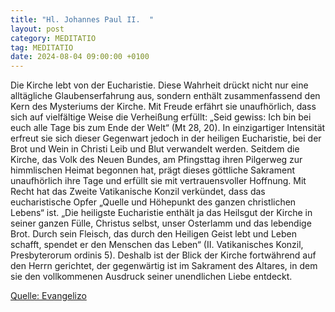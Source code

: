 ```yaml
---
title: "Hl. Johannes Paul II.  "
layout: post
category: MEDITATIO
tag: MEDITATIO
date: 2024-08-04 09:00:00 +0100
---
```

Die Kirche lebt von der Eucharistie. Diese Wahrheit drückt nicht nur eine alltägliche Glaubenserfahrung aus, sondern enthält zusammenfassend den Kern des Mysteriums der Kirche. Mit Freude erfährt sie unaufhörlich, dass sich auf vielfältige Weise die Verheißung erfüllt: „Seid gewiss: Ich bin bei euch alle Tage bis zum Ende der Welt“ (Mt 28, 20).<!--more--> In einzigartiger Intensität erfreut sie sich dieser Gegenwart jedoch in der heiligen Eucharistie, bei der Brot und Wein in Christi Leib und Blut verwandelt werden. Seitdem die Kirche, das Volk des Neuen Bundes, am Pfingsttag ihren Pilgerweg zur himmlischen Heimat begonnen hat, prägt dieses göttliche Sakrament unaufhörlich ihre Tage und erfüllt sie mit vertrauensvoller Hoffnung.
Mit Recht hat das Zweite Vatikanische Konzil verkündet, dass das eucharistische Opfer „Quelle und Höhepunkt des ganzen christlichen Lebens“ ist. „Die heiligste Eucharistie enthält ja das Heilsgut der Kirche in seiner ganzen Fülle, Christus selbst, unser Osterlamm und das lebendige Brot. Durch sein Fleisch, das durch den Heiligen Geist lebt und Leben schafft, spendet er den Menschen das Leben“ (II. Vatikanisches Konzil, Presbyterorum ordinis 5). Deshalb ist der Blick der Kirche fortwährend auf den Herrn gerichtet, der gegenwärtig ist im Sakrament des Altares, in dem sie den vollkommenen Ausdruck seiner unendlichen Liebe entdeckt.

[Quelle: Evangelizo](https://evangeliumtagfuertag.org/DE/gospel)